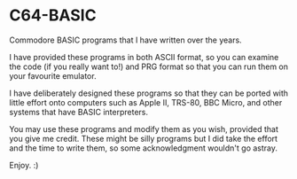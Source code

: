 # C64-BASIC
Commodore BASIC programs that I have written over the years.

I have provided these programs in both ASCII format, so you can examine the code (if you really want to!) and PRG format so that you can run them on your favourite emulator.

I have deliberately designed these programs so that they can be ported with little effort onto computers such as Apple II, TRS-80, BBC Micro, and other systems that have BASIC interpreters.

You may use these programs and modify them as you wish, provided that you give me credit. These might be silly programs but I did take the effort and the time to write them, so some acknowledgment wouldn't go astray.

Enjoy. :)
